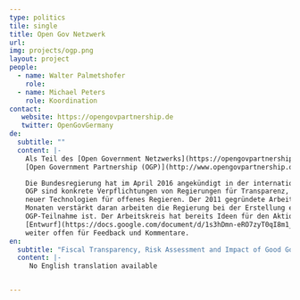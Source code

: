 ```yaml
---
type: politics
tile: single
title: Open Gov Netzwerk
url:
img: projects/ogp.png
layout: project
people:
  - name: Walter Palmetshofer
    role:
  - name: Michael Peters
    role: Koordination
contact:
   website: https://opengovpartnership.de
   twitter: OpenGovGermany
de:
  subtitle: ""
  content: |-
    Als Teil des [Open Government Netzwerks](https://opengovpartnership.de/) setzen wir uns für die aktive Mitwirkung Deutschlands in der
    [Open Government Partnership (OGP)](http://www.opengovpartnership.org/) und die Interessen der deutschen Zivilgesellschaft in diesem Prozess ein und koordinieren das zivilgesellschaftliche Netzwerk.

    Die Bundesregierung hat im April 2016 angekündigt in der internationalen Multi-Akteurs-Partnerschaft teilzunehmen. Die Ziele der
    OGP sind konkrete Verpflichtungen von Regierungen für Transparenz, Bürgerbeteiligung, Korruptionsbekämpfung und der Einsatz
    neuer Technologien für offenes Regieren. Der 2011 gegründete Arbeitskreis mit aktuell 15-25 Mitgliedern wird in den nächsten
    Monaten verstärkt daran arbeiten die Regierung bei der Erstellung eines nationalen Aktionsplans zu unterstützen, der Teil der
    OGP-Teilnahme ist. Der Arbeitskreis hat bereits Ideen für den Aktionsplan entwickelt. Der
    [Entwurf](https://docs.google.com/document/d/1s3hDmn-eRO7zyT0qI8m1_BxPEpUWELUJkTV03G6DwbY/edit#heading=h.hr52crarinum) ist
    weiter offen für Feedback und Kommentare.
en:
  subtitle: "Fiscal Transparency, Risk Assessment and Impact of Good Governance Policies Assessed"
  content: |-
     No English translation available


---
```

